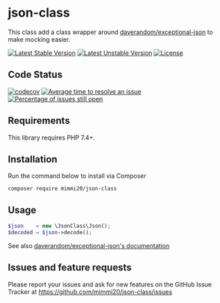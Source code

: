 # json-class

This class add a class wrapper around [daverandom/exceptional-json](https://github.com/DaveRandom/ExceptionalJSON) to make mocking easier.

[![Latest Stable Version](https://poser.pugx.org/mimmi20/json-class/v/stable?format=flat-square)](https://packagist.org/packages/mimmi20/json-class)
[![Latest Unstable Version](https://poser.pugx.org/mimmi20/json-class/v/unstable?format=flat-square)](https://packagist.org/packages/mimmi20/json-class)
[![License](https://poser.pugx.org/mimmi20/json-class/license?format=flat-square)](https://packagist.org/packages/mimmi20/json-class)

## Code Status

[![codecov](https://codecov.io/gh/mimmi20/json-class/branch/master/graph/badge.svg)](https://codecov.io/gh/mimmi20/json-class)
[![Average time to resolve an issue](http://isitmaintained.com/badge/resolution/mimmi20/json-class.svg)](http://isitmaintained.com/project/mimmi20/json-class "Average time to resolve an issue")
[![Percentage of issues still open](http://isitmaintained.com/badge/open/mimmi20/json-class.svg)](http://isitmaintained.com/project/mimmi20/json-class "Percentage of issues still open")


## Requirements

This library requires PHP 7.4+.

## Installation

Run the command below to install via Composer

```shell
composer require mimmi20/json-class
```

## Usage

```php
$json    = new \JsonClass\Json();
$decoded = $json->decode();
```

See also [daverandom/exceptional-json's documentation](https://raw.githubusercontent.com/DaveRandom/ExceptionalJSON/master/readme.md)

## Issues and feature requests

Please report your issues and ask for new features on the GitHub Issue Tracker
at https://github.com/mimmi20/json-class/issues
